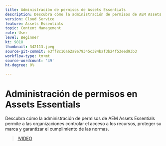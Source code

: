 ```yaml
---
title: Administración de permisos de Assets Essentials
description: Descubra cómo la administración de permisos de AEM Assets Essentials permite a las organizaciones controlar el acceso a los recursos, proteger su marca y garantizar el cumplimiento de las normas.
version: Cloud Service
feature: Assets Essentials
topic: Content Management
role: User
level: Beginner
kt: 9818
thumbnail: 342113.jpeg
source-git-commit: e3ff8c16a62a8e79345c384baf3b24f53eed93b3
workflow-type: tm+mt
source-wordcount: '49'
ht-degree: 0%

---
```



# Administración de permisos en Assets Essentials

Descubra cómo la administración de permisos de AEM Assets Essentials permite a las organizaciones controlar el acceso a los recursos, proteger su marca y garantizar el cumplimiento de las normas.

>[!VIDEO](https://video.tv.adobe.com/v/342113/?quality=12&learn=on)
